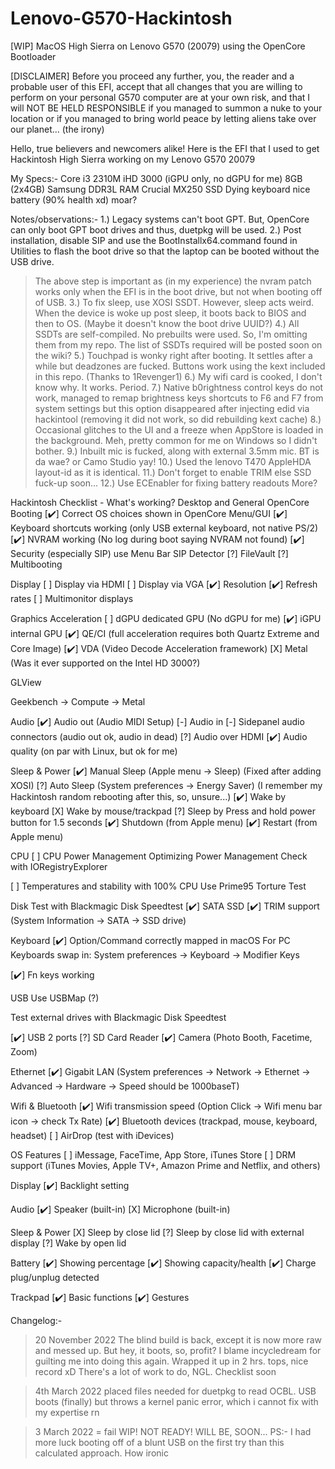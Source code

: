 # Lenovo-G570-Hackintosh
[WIP] MacOS High Sierra on Lenovo G570 (20079) using the OpenCore Bootloader 

[DISCLAIMER]
Before you proceed any further, you, the reader and a probable user of this EFI, accept that all changes that you are willing to perform on 
your personal G570 computer are at your own risk, and that I will NOT BE HELD RESPONSIBLE if you managed to summon 
a nuke to your location or if you managed to bring world peace by letting aliens take over our planet... 
(the irony)

Hello, true believers and newcomers alike!
Here is the EFI that I used to get Hackintosh High Sierra working on my Lenovo G570 20079

My Specs:-
Core i3 2310M
iHD 3000 (iGPU only, no dGPU for me)
8GB (2x4GB) Samsung DDR3L RAM
Crucial MX250 SSD
Dying keyboard
nice battery (90% health xd)
moar?

Notes/observations:- 
1.) Legacy systems can't boot GPT. But, OpenCore can only boot GPT boot drives and thus, duetpkg will be used.
2.) Post installation, disable SIP and use the BootInstallx64.command found in Utilities to flash the boot drive 
    so that the laptop can be booted without the USB drive.
> The above step is important as (in my experience) the nvram patch works only when the EFI is in the boot drive, but not when booting off of USB.
3.) To fix sleep, use XOSI SSDT. However, sleep acts weird. When the device is woke up post sleep, it boots back to BIOS and then to OS.
(Maybe it doesn't know the boot drive UUID?) 
4.) All SSDTs are self-compiled. No prebuilts were used. So, I'm omitting them from my repo. The list of SSDTs required will be posted soon on the wiki?
5.) Touchpad is wonky right after booting. It settles after a while but deadzones are fucked. Buttons work using the kext included in this repo. (Thanks to 1Revenger1)
6.) My wifi card is cooked, I don't know why. It works. Period. 
7.) Native b0rightness control keys do not work, managed to remap brightness keys shortcuts to F6 and F7 from system settings but this option disappeared after injecting edid via hackintool (removing it did not work, so did rebuilding kext cache)
8.) Occasional glitches to the UI and a freeze when AppStore is loaded in the background. Meh, pretty common for me on Windows so I didn't bother.
9.) Inbuilt mic is fucked, along with external 3.5mm mic. BT is da wae? or Camo Studio yay!
10.) Used the lenovo T470 AppleHDA layout-id as it is identical. 
11.) Don't forget to enable TRIM else SSD fuck-up soon...
12.) Use ECEnabler for fixing battery readouts
More?  

Hackintosh Checklist - What's working?
Desktop and General
OpenCore Booting
[✔️] Correct OS choices shown in OpenCore Menu/GUI
[✔️] Keyboard shortcuts working (only USB external keyboard, not native PS/2)
[✔️] NVRAM working (No log during boot saying NVRAM not found)
[✔️] Security (especially SIP) use Menu Bar SIP Detector
[?] FileVault
[?] Multibooting

Display
[ ] Display via HDMI
[ ] Display via VGA
[✔️] Resolution
[✔️] Refresh rates
[ ] Multimonitor displays

Graphics Acceleration
[ ] dGPU dedicated GPU (No dGPU for me)
[✔️] iGPU internal GPU
[✔️] QE/CI (full acceleration requires both Quartz Extreme and Core Image)
[✔️] VDA (Video Decode Acceleration framework)
[X] Metal (Was it ever supported on the Intel HD 3000?)

GLView

Geekbench -> Compute -> Metal

Audio
[✔️] Audio out (Audio MIDI Setup)
[-] Audio in
[-] Sidepanel audio connectors (audio out ok, audio in dead)
[?] Audio over HDMI
[✔️] Audio quality (on par with Linux, but ok for me)

Sleep & Power
[✔️] Manual Sleep (Apple menu -> Sleep) (Fixed after adding XOSI)
[?] Auto Sleep (System preferences -> Energy Saver) (I remember my Hackintosh random rebooting after this, so, unsure...)
[✔️] Wake by keyboard
[X] Wake by mouse/trackpad
[?] Sleep by Press and hold power button for 1.5 seconds
[✔️] Shutdown (from Apple menu)
[✔️] Restart (from Apple menu)

CPU
[ ] CPU Power Management Optimizing Power Management
Check with IORegistryExplorer

[ ] Temperatures and stability with 100% CPU
Use Prime95 Torture Test

Disk
Test with Blackmagic Disk Speedtest
[✔️] SATA SSD
[✔️] TRIM support (System Information -> SATA -> SSD drive)

Keyboard
[✔️] Option/Command correctly mapped in macOS
For PC Keyboards swap in: System preferences -> Keyboard -> Modifier Keys

[✔️] Fn keys working

USB
Use USBMap (?)

Test external drives with Blackmagic Disk Speedtest

[✔️] USB 2 ports
[?] SD Card Reader
[✔️] Camera (Photo Booth, Facetime, Zoom)

Ethernet
[✔️] Gigabit LAN (System preferences -> Network -> Ethernet -> Advanced -> Hardware -> Speed should be 1000baseT)

Wifi & Bluetooth
[✔️] Wifi transmission speed (Option Click -> Wifi menu bar icon -> check Tx Rate)
[✔️] Bluetooth devices (trackpad, mouse, keyboard, headset)
[ ] AirDrop (test with iDevices)

OS Features
[ ] iMessage, FaceTime, App Store, iTunes Store
[ ] DRM support (iTunes Movies, Apple TV+, Amazon Prime and Netflix, and others)

Display
[✔️] Backlight setting

Audio
[✔️] Speaker (built-in)
[X] Microphone (built-in)

Sleep & Power
[X] Sleep by close lid
[?] Sleep by close lid with external display
[?] Wake by open lid

Battery
[✔️] Showing percentage
[✔️] Showing capacity/health
[✔️] Charge plug/unplug detected

Trackpad
[✔️] Basic functions
[✔️] Gestures

Changelog:-
> 20 November 2022
The blind build is back, except it is now more raw and messed up.
But hey, it boots, so, profit?
I blame incycledream for guilting me into doing this again. Wrapped it up in 2 hrs. tops, nice record xD
There's a lot of work to do, NGL. Checklist soon

> 4th March 2022
placed files needed for duetpkg to read OCBL.
USB boots (finally) but throws a kernel panic error, which i cannot fix with my expertise rn

> 3 March 2022 = fail
WIP! NOT READY! WILL BE, SOON...
PS:- I had more luck booting off of a blunt USB on the first try than this calculated approach. How ironic 
